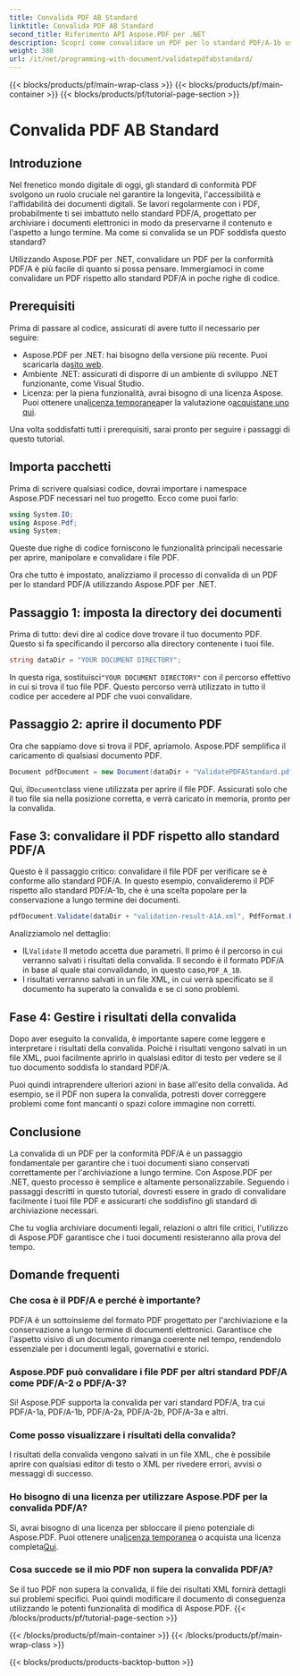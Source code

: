 ```yaml
---
title: Convalida PDF AB Standard
linktitle: Convalida PDF AB Standard
second_title: Riferimento API Aspose.PDF per .NET
description: Scopri come convalidare un PDF per lo standard PDF/A-1b usando Aspose.PDF per .NET in questo tutorial passo dopo passo. Garantisci la conformità per l'archiviazione a lungo termine.
weight: 380
url: /it/net/programming-with-document/validatepdfabstandard/
---
```


{{< blocks/products/pf/main-wrap-class >}}
{{< blocks/products/pf/main-container >}}
{{< blocks/products/pf/tutorial-page-section >}}

# Convalida PDF AB Standard

## Introduzione

Nel frenetico mondo digitale di oggi, gli standard di conformità PDF svolgono un ruolo cruciale nel garantire la longevità, l'accessibilità e l'affidabilità dei documenti digitali. Se lavori regolarmente con i PDF, probabilmente ti sei imbattuto nello standard PDF/A, progettato per archiviare i documenti elettronici in modo da preservarne il contenuto e l'aspetto a lungo termine. Ma come si convalida se un PDF soddisfa questo standard?

Utilizzando Aspose.PDF per .NET, convalidare un PDF per la conformità PDF/A è più facile di quanto si possa pensare. Immergiamoci in come convalidare un PDF rispetto allo standard PDF/A in poche righe di codice. 


## Prerequisiti

Prima di passare al codice, assicurati di avere tutto il necessario per seguire:

-  Aspose.PDF per .NET: hai bisogno della versione più recente. Puoi scaricarla da[sito web](https://releases.aspose.com/pdf/net/).
- Ambiente .NET: assicurati di disporre di un ambiente di sviluppo .NET funzionante, come Visual Studio.
-  Licenza: per la piena funzionalità, avrai bisogno di una licenza Aspose. Puoi ottenere una[licenza temporanea](https://purchase.aspose.com/temporary-license/)per la valutazione o[acquistane uno qui](https://purchase.aspose.com/buy).

Una volta soddisfatti tutti i prerequisiti, sarai pronto per seguire i passaggi di questo tutorial.

## Importa pacchetti

Prima di scrivere qualsiasi codice, dovrai importare i namespace Aspose.PDF necessari nel tuo progetto. Ecco come puoi farlo:

```csharp
using System.IO;
using Aspose.Pdf;
using System;
```

Queste due righe di codice forniscono le funzionalità principali necessarie per aprire, manipolare e convalidare i file PDF.

Ora che tutto è impostato, analizziamo il processo di convalida di un PDF per lo standard PDF/A utilizzando Aspose.PDF per .NET.

## Passaggio 1: imposta la directory dei documenti

Prima di tutto: devi dire al codice dove trovare il tuo documento PDF. Questo si fa specificando il percorso alla directory contenente i tuoi file.

```csharp
string dataDir = "YOUR DOCUMENT DIRECTORY";
```

 In questa riga, sostituisci`"YOUR DOCUMENT DIRECTORY"` con il percorso effettivo in cui si trova il tuo file PDF. Questo percorso verrà utilizzato in tutto il codice per accedere al PDF che vuoi convalidare.

## Passaggio 2: aprire il documento PDF

Ora che sappiamo dove si trova il PDF, apriamolo. Aspose.PDF semplifica il caricamento di qualsiasi documento PDF.

```csharp
Document pdfDocument = new Document(dataDir + "ValidatePDFAStandard.pdf");
```

 Qui, il`Document`class viene utilizzata per aprire il file PDF. Assicurati solo che il tuo file sia nella posizione corretta, e verrà caricato in memoria, pronto per la convalida.

## Fase 3: convalidare il PDF rispetto allo standard PDF/A

Questo è il passaggio critico: convalidare il file PDF per verificare se è conforme allo standard PDF/A. In questo esempio, convalideremo il PDF rispetto allo standard PDF/A-1b, che è una scelta popolare per la conservazione a lungo termine dei documenti.

```csharp
pdfDocument.Validate(dataDir + "validation-result-A1A.xml", PdfFormat.PDF_A_1B);
```

Analizziamolo nel dettaglio:
-  IL`Validate` Il metodo accetta due parametri. Il primo è il percorso in cui verranno salvati i risultati della convalida. Il secondo è il formato PDF/A in base al quale stai convalidando, in questo caso,`PDF_A_1B`.
- I risultati verranno salvati in un file XML, in cui verrà specificato se il documento ha superato la convalida e se ci sono problemi.

## Fase 4: Gestire i risultati della convalida

Dopo aver eseguito la convalida, è importante sapere come leggere e interpretare i risultati della convalida. Poiché i risultati vengono salvati in un file XML, puoi facilmente aprirlo in qualsiasi editor di testo per vedere se il tuo documento soddisfa lo standard PDF/A.

Puoi quindi intraprendere ulteriori azioni in base all'esito della convalida. Ad esempio, se il PDF non supera la convalida, potresti dover correggere problemi come font mancanti o spazi colore immagine non corretti.

## Conclusione

La convalida di un PDF per la conformità PDF/A è un passaggio fondamentale per garantire che i tuoi documenti siano conservati correttamente per l'archiviazione a lungo termine. Con Aspose.PDF per .NET, questo processo è semplice e altamente personalizzabile. Seguendo i passaggi descritti in questo tutorial, dovresti essere in grado di convalidare facilmente i tuoi file PDF e assicurarti che soddisfino gli standard di archiviazione necessari.

Che tu voglia archiviare documenti legali, relazioni o altri file critici, l'utilizzo di Aspose.PDF garantisce che i tuoi documenti resisteranno alla prova del tempo.

## Domande frequenti

### Che cosa è il PDF/A e perché è importante?
PDF/A è un sottoinsieme del formato PDF progettato per l'archiviazione e la conservazione a lungo termine di documenti elettronici. Garantisce che l'aspetto visivo di un documento rimanga coerente nel tempo, rendendolo essenziale per i documenti legali, governativi e storici.

### Aspose.PDF può convalidare i file PDF per altri standard PDF/A come PDF/A-2 o PDF/A-3?
Sì! Aspose.PDF supporta la convalida per vari standard PDF/A, tra cui PDF/A-1a, PDF/A-1b, PDF/A-2a, PDF/A-2b, PDF/A-3a e altri.

### Come posso visualizzare i risultati della convalida?
I risultati della convalida vengono salvati in un file XML, che è possibile aprire con qualsiasi editor di testo o XML per rivedere errori, avvisi o messaggi di successo.

### Ho bisogno di una licenza per utilizzare Aspose.PDF per la convalida PDF/A?
 Sì, avrai bisogno di una licenza per sbloccare il pieno potenziale di Aspose.PDF. Puoi ottenere una[licenza temporanea](https://purchase.aspose.com/temporary-license/) o acquista una licenza completa[Qui](https://purchase.aspose.com/buy).

### Cosa succede se il mio PDF non supera la convalida PDF/A?
Se il tuo PDF non supera la convalida, il file dei risultati XML fornirà dettagli sui problemi specifici. Puoi quindi modificare il documento di conseguenza utilizzando le potenti funzionalità di modifica di Aspose.PDF.
{{< /blocks/products/pf/tutorial-page-section >}}

{{< /blocks/products/pf/main-container >}}
{{< /blocks/products/pf/main-wrap-class >}}

{{< blocks/products/products-backtop-button >}}
